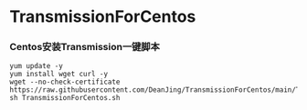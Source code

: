 # TransmissionForCentos
### Centos安装Transmission一键脚本


````shell
yum update -y
yum install wget curl -y
wget --no-check-certificate https://raw.githubusercontent.com/DeanJing/TransmissionForCentos/main/TransmissionForCentos.sh
sh TransmissionForCentos.sh
````
